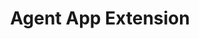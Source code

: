 ---
title: "Agent App Extension"
desc: "Load a web page or an application right inside the chat.io Agent App."
color: "#5ca7f5"
---